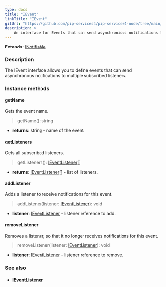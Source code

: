 ```yaml
---
type: docs
title: "IEvent"
linkTitle: "IEvent"
gitUrl: "https://github.com/pip-services4/pip-services4-node/tree/main/pip-services4-rpc-node"
description: > 
    An interface for Events that can send asynchronious notifications to multiple subscribed listeners.
---
```


**Extends:** [INotifiable](../../../node/components/exec/inotifiable)

### Description

The IEvent interface allows you to define events that can send asynchronous notifications to multiple subscribed listeners.

### Instance methods

#### getName
Gets the event name.

> getName(): string

- **returns**: string - name of the event.

#### getListeners
Gets all subscribed listeners.

> getListeners(): [IEventListener](../ievent_listener)[]

- **returns**: [IEventListener](../ievent_listener)[] - list of listeners.

#### addListener
Adds a listener to receive notifications for this event.

> addListener(listener: [IEventListener](../ievent_listener)): void

- **listener**: [IEventListener](../ievent_listener) - listener reference to add.


#### removeListener
Removes a listener, so that it no longer receives notifications for this event.

> removeListener(listener: [IEventListener](../ievent_listener)): void

- **listener**: [IEventListener](../ievent_listener) - listener reference to remove.


### See also
- #### [IEventListener](../ievent_listener)
